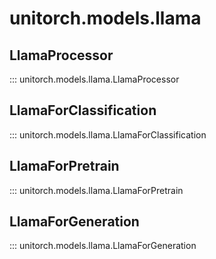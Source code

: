 # unitorch.models.llama

## LlamaProcessor

::: unitorch.models.llama.LlamaProcessor

## LlamaForClassification

::: unitorch.models.llama.LlamaForClassification

## LlamaForPretrain

::: unitorch.models.llama.LlamaForPretrain

## LlamaForGeneration

::: unitorch.models.llama.LlamaForGeneration
